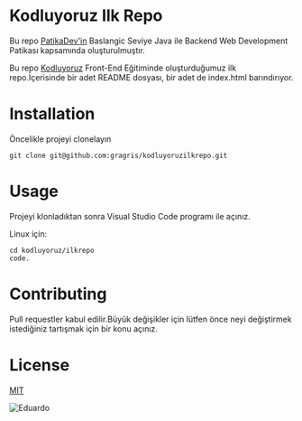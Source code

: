 # Kodluyoruz Ilk Repo
Bu repo [PatikaDev'in](https://app.patika.dev/) Baslangic Seviye Java ile Backend Web Development Patikası kapsamında oluşturulmuştır.

Bu repo [Kodluyoruz](https://www.kodluyoruz.org/) Front-End Eğitiminde oluşturduğumuz ilk repo.İçerisinde bir adet README dosyası, bir adet de index.html barındırıyor.

# Installation
Öncelikle projeyi clonelayın
```
git clone git@github.com:gragris/kodluyoruzilkrepo.git
 ```
# Usage
Projeyi klonladıktan sonra Visual Studio Code programı ile açınız.

Linux için:
```
cd kodluyoruz/ilkrepo
code.
```
# Contributing
Pull requestler kabul edilir.Büyük değişikler için lütfen önce neyi değiştirmek istediğiniz tartışmak için bir konu açınız.
# License
[MIT](https://choosealicense.com/licenses/mit/)

![Eduardo](https://static.wikia.nocookie.net/p__/images/a/aa/Eduardo.png/revision/latest?cb=20190630164140&path-prefix=protagonist)
